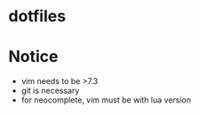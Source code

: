 # dotfiles

# Notice
- vim needs to be >7.3
- git is necessary
- for neocomplete, vim must be with lua version
